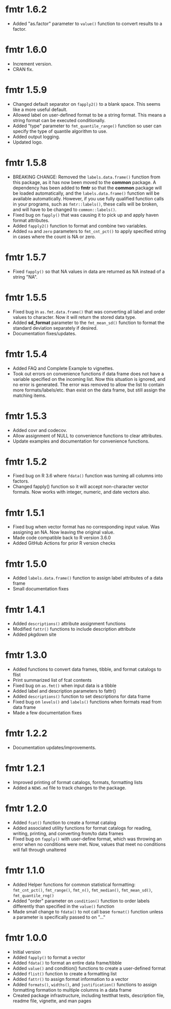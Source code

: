 # fmtr 1.6.2

* Added "as.factor" parameter to `value()` function to convert results to a factor.

# fmtr 1.6.0

* Increment version.
* CRAN fix.

# fmtr 1.5.9

* Changed default separator on `fapply2()` to a blank space.  This seems
like a more useful default.
* Allowed label on user-defined format to be a string format.  This means
a string format can be executed conditionally.
* Added "type" parameter to `fmt_quantile_range()` function so user can
specify the type of quantile algorithm to use.
* Added output logging.
* Updated logo.

# fmtr 1.5.8

* BREAKING CHANGE: Removed the `labels.data.frame()` function 
from this package, 
as it has now been moved to the **common** package.  A dependency has been 
added to **fmtr** so that the **common** package will be loaded automatically,
and the `labels.data.frame()` function will be available automatically. 
However, if you use fully qualified function calls in your programs, 
such as `fmtr::labels()`, these calls will be broken, and will have to be 
changed to `common::labels()`.
* Fixed bug on `fapply()` that was causing it to pick up and apply
haven format attributes. 
* Added `fapply2()` function to format and combine two variables.
* Added `na` and `zero` parameters to `fmt_cnt_pct()` to apply specified string 
in cases where the count is NA or zero.  

# fmtr 1.5.7

* Fixed `fapply()` so that NA values in data are returned as NA instead of 
a string "NA".

# fmtr 1.5.5

* Fixed bug in `as.fmt.data.frame()` that was converting all label and order
values to character. Now it will return the stored data type.
* Added **sd_format** parameter to the `fmt_mean_sd()` function to format the 
standard deviation separately if desired.
* Documentation fixes/updates.

# fmtr 1.5.4

* Added FAQ and Complete Example to vignettes.
* Took out errors on convenience functions if data frame does not have a variable
specified on the incoming list.  Now this situation is ignored, and no error
is generated. The error was removed to allow the list to contain more 
formats/labels/etc. than exist on the data frame, but still assign the matching
items.

# fmtr 1.5.3

* Added covr and codecov.
* Allow assignment of NULL to convenience functions to clear attributes.
* Update examples and documentation for convenience functions.

# fmtr 1.5.2

* Fixed bug on R 3.6 where `fdata()` function was turning all columns into factors.
* Changed fapply() function so it will accept non-character vector formats.  Now
works with integer, numeric, and date vectors also.


# fmtr 1.5.1

* Fixed bug when vector format has no corresponding input value.  Was assigning
  an NA.  Now leaving the original value.
* Made code compatible back to R version 3.6.0
* Added GitHub Actions for prior R version checks

# fmtr 1.5.0

* Added `labels.data.frame()` function to assign label attributes of a data frame
* Small documentation fixes

# fmtr 1.4.1

* Added `descriptions()` attribute assignment functions
* Modified `fattr()` functions to include description attribute
* Added pkgdown site

# fmtr 1.3.0

* Added functions to convert data frames, tibble, and format catalogs to flist
* Print summarized list of fcat contents 
* Fixed bug on `as.fmt()` when input data is a tibble
* Added label and description parameters to fattr()
* Added `descriptions()` function to set descriptions for data frame
* Fixed bug on `levels()` and `labels()` functions when formats read from data frame
* Made a few documentation fixes

# fmtr 1.2.2

* Documentation updates/improvements.


# fmtr 1.2.1  

* Improved printing of format catalogs, formats, formatting lists
* Added a `NEWS.md` file to track changes to the package.


# fmtr 1.2.0

* Added `fcat()` function to create a format catalog
* Added associated utility functions for format catalogs for reading, writing,
printing, and converting from/to data frames
* Fixed bug on `fapply()` with user-define format, which was throwing an error when
no conditions were met.  Now, values that meet no conditions will fall through
unaltered


# fmtr 1.1.0 

* Added Helper functions for common statistical formatting: `fmt_cnt_pct()`, 
`fmt_range()`, `fmt_n()`, `fmt_median()`, `fmt_mean_sd()`, `fmt_quantile_rng()`
* Added "order" parameter on `condition()` function to order labels differently
than specified in the `value()` function
* Made small change to `fdata()` to not call base `format()` function unless a
parameter is specifically passed to on "..."


# fmtr 1.0.0 

* Initial version
* Added `fapply()` to format a vector
* Added `fdata()` to format an entire data frame/tibble
* Added `value()` and condition() functions to create a user-defined format
* Added `flist()` function to create a formatting list
* Added `fattr()` to assign format information to a vector
* Added `formats()`, `widths()`, and `justification()` functions to assign 
formatting formation to multiple columns in a data frame
* Created package infrastructure, including testthat tests, description file,
readme file, vignette, and man pages
